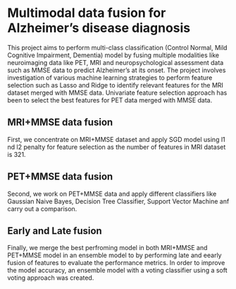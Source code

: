 # Multimodal data fusion for Alzheimer’s disease diagnosis

This project aims to  perform multi-class classification (Control Normal, Mild Cognitive Impairment, Dementia) model by fusing multiple modalities like neuroimaging data like PET, MRI and neuropsychological assessment data such as MMSE data to predict Alzheimer’s at its onset. The project involves investigation of various machine learning strategies to perform feature selection such as Lasso and Ridge to identify relevant features for the MRI dataset merged with MMSE data. Univariate feature selection approach has been to select the best features for PET data merged with MMSE data.

## MRI+MMSE data fusion
First, we concentrate on MRI+MMSE dataset and apply SGD model using l1 nd l2 penalty for feature selection as the number of features in MRI dataset is 321.

## PET+MMSE data fusion
Second, we work on PET+MMSE data and apply different classifiers like Gaussian Naive Bayes, Decision Tree Classifier, Support Vector Machine anf carry out a comparison.

## Early and Late fusion
Finally, we merge the best perfroming model in both MRI+MMSE and PET+MMSE model in an ensemble model to by performing late and eearly fusion of features to evaluate the performance metrics. In order to improve the model accuracy, an ensemble model with a voting classifier using a soft voting approach was created.
